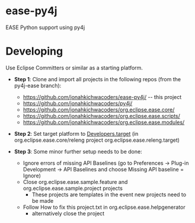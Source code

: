 # ease-py4j
EASE Python support using py4j

# Developing
Use Eclipse Committers or similar as a starting platform.

- **Step 1**: Clone and import all projects in the following repos (from the py4j-ease branch):

  - https://github.com/jonahkichwacoders/ease-py4j/ -- this project
  - https://github.com/jonahkichwacoders/py4j/
  - https://github.com/jonahkichwacoders/org.eclipse.ease.core/
  - https://github.com/jonahkichwacoders/org.eclipse.ease.scripts/
  - https://github.com/jonahkichwacoders/org.eclipse.ease.modules/

- **Step 2**: Set target platform to [Developers.target](https://github.com/jonahkichwacoders/org.eclipse.ease.core/blob/py4j-ease/releng/org.eclipse.ease.releng.target/Developers.target) (in org.eclipse.ease.core/releng project org.eclipse.ease.releng.target)

- **Step 3**: Some minor further setup needs to be done:

  - Ignore errors of missing API Baselines (go to Preferences -> Plug-in Development -> API Baselines and choose Missing API baseline = Ignore)
  - Close org.eclipse.ease.sample.feature and org.eclipse.ease.sample.project projects
    - These projects are templates in the event new projects need to be made
  - Follow How to fix this project.txt in org.eclipse.ease.helpgenerator
    - alternatively close the project
